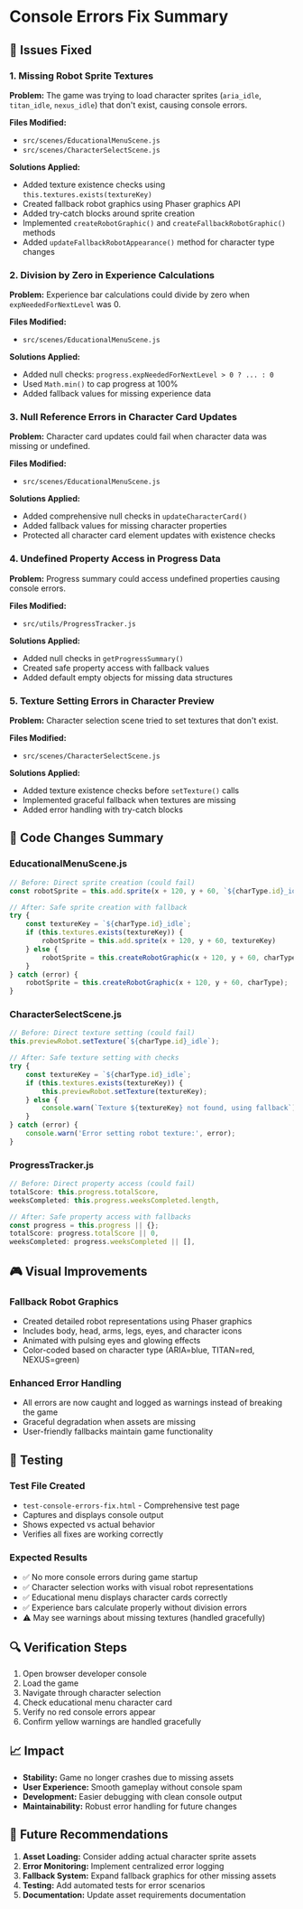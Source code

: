 # Console Errors Fix Summary

## 🔧 Issues Fixed

### 1. Missing Robot Sprite Textures
**Problem:** The game was trying to load character sprites (`aria_idle`, `titan_idle`, `nexus_idle`) that don't exist, causing console errors.

**Files Modified:**
- `src/scenes/EducationalMenuScene.js`
- `src/scenes/CharacterSelectScene.js`

**Solutions Applied:**
- Added texture existence checks using `this.textures.exists(textureKey)`
- Created fallback robot graphics using Phaser graphics API
- Added try-catch blocks around sprite creation
- Implemented `createRobotGraphic()` and `createFallbackRobotGraphic()` methods
- Added `updateFallbackRobotAppearance()` method for character type changes

### 2. Division by Zero in Experience Calculations
**Problem:** Experience bar calculations could divide by zero when `expNeededForNextLevel` was 0.

**Files Modified:**
- `src/scenes/EducationalMenuScene.js`

**Solutions Applied:**
- Added null checks: `progress.expNeededForNextLevel > 0 ? ... : 0`
- Used `Math.min()` to cap progress at 100%
- Added fallback values for missing experience data

### 3. Null Reference Errors in Character Card Updates
**Problem:** Character card updates could fail when character data was missing or undefined.

**Files Modified:**
- `src/scenes/EducationalMenuScene.js`

**Solutions Applied:**
- Added comprehensive null checks in `updateCharacterCard()`
- Added fallback values for missing character properties
- Protected all character card element updates with existence checks

### 4. Undefined Property Access in Progress Data
**Problem:** Progress summary could access undefined properties causing console errors.

**Files Modified:**
- `src/utils/ProgressTracker.js`

**Solutions Applied:**
- Added null checks in `getProgressSummary()`
- Created safe property access with fallback values
- Added default empty objects for missing data structures

### 5. Texture Setting Errors in Character Preview
**Problem:** Character selection scene tried to set textures that don't exist.

**Files Modified:**
- `src/scenes/CharacterSelectScene.js`

**Solutions Applied:**
- Added texture existence checks before `setTexture()` calls
- Implemented graceful fallback when textures are missing
- Added error handling with try-catch blocks

## 🎯 Code Changes Summary

### EducationalMenuScene.js
```javascript
// Before: Direct sprite creation (could fail)
const robotSprite = this.add.sprite(x + 120, y + 60, `${charType.id}_idle`)

// After: Safe sprite creation with fallback
try {
    const textureKey = `${charType.id}_idle`;
    if (this.textures.exists(textureKey)) {
        robotSprite = this.add.sprite(x + 120, y + 60, textureKey)
    } else {
        robotSprite = this.createRobotGraphic(x + 120, y + 60, charType);
    }
} catch (error) {
    robotSprite = this.createRobotGraphic(x + 120, y + 60, charType);
}
```

### CharacterSelectScene.js
```javascript
// Before: Direct texture setting (could fail)
this.previewRobot.setTexture(`${charType.id}_idle`);

// After: Safe texture setting with checks
try {
    const textureKey = `${charType.id}_idle`;
    if (this.textures.exists(textureKey)) {
        this.previewRobot.setTexture(textureKey);
    } else {
        console.warn(`Texture ${textureKey} not found, using fallback`);
    }
} catch (error) {
    console.warn('Error setting robot texture:', error);
}
```

### ProgressTracker.js
```javascript
// Before: Direct property access (could fail)
totalScore: this.progress.totalScore,
weeksCompleted: this.progress.weeksCompleted.length,

// After: Safe property access with fallbacks
const progress = this.progress || {};
totalScore: progress.totalScore || 0,
weeksCompleted: progress.weeksCompleted || [],
```

## 🎮 Visual Improvements

### Fallback Robot Graphics
- Created detailed robot representations using Phaser graphics
- Includes body, head, arms, legs, eyes, and character icons
- Animated with pulsing eyes and glowing effects
- Color-coded based on character type (ARIA=blue, TITAN=red, NEXUS=green)

### Enhanced Error Handling
- All errors are now caught and logged as warnings instead of breaking the game
- Graceful degradation when assets are missing
- User-friendly fallbacks maintain game functionality

## 🧪 Testing

### Test File Created
- `test-console-errors-fix.html` - Comprehensive test page
- Captures and displays console output
- Shows expected vs actual behavior
- Verifies all fixes are working correctly

### Expected Results
- ✅ No more console errors during game startup
- ✅ Character selection works with visual robot representations
- ✅ Educational menu displays character cards correctly
- ✅ Experience bars calculate properly without division errors
- ⚠️ May see warnings about missing textures (handled gracefully)

## 🔍 Verification Steps

1. Open browser developer console
2. Load the game
3. Navigate through character selection
4. Check educational menu character card
5. Verify no red console errors appear
6. Confirm yellow warnings are handled gracefully

## 📈 Impact

- **Stability:** Game no longer crashes due to missing assets
- **User Experience:** Smooth gameplay without console spam
- **Development:** Easier debugging with clean console output
- **Maintainability:** Robust error handling for future changes

## 🚀 Future Recommendations

1. **Asset Loading:** Consider adding actual character sprite assets
2. **Error Monitoring:** Implement centralized error logging
3. **Fallback System:** Expand fallback graphics for other missing assets
4. **Testing:** Add automated tests for error scenarios
5. **Documentation:** Update asset requirements documentation 